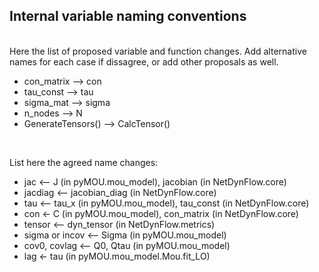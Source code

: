 ## Internal variable naming conventions


<br/>
Here the list of proposed variable and function changes. Add alternative names for each case if dissagree, or add other proposals as well.

- con_matrix --> con
- tau_const --> tau
- sigma_mat --> sigma
- n_nodes --> N
- GenerateTensors() --> CalcTensor()



<br/>

List here the agreed name changes:

- jac 	<-- J (in pyMOU.mou_model), jacobian (in NetDynFlow.core)
- jacdiag <-- jacobian_diag (in NetDynFlow.core)
- tau 	<-- tau_x (in pyMOU.mou_model), tau_const (in NetDynFlow.core)
- con 	<- C (in pyMOU.mou_model), con_matrix (in NetDynFlow.core)
- tensor	<-- dyn_tensor (in NetDynFlow.metrics)
- sigma or incov <-- Sigma (in pyMOU.mou_model)
- cov0, covlag <-- Q0, Qtau (in pyMOU.mou_model)
- lag 	<- tau (in pyMOU.mou_model.Mou.fit_LO)



